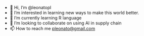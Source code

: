 - 👋 Hi, I’m @leonatopl
- 👀 I’m interested in learning new ways to make this world better.
- 🌱 I’m currently learning R language
- 💞️ I’m looking to collaborate on using AI in supply chain
- 📫 How to reach me pleonato@gmail.com

<!---
leonatopl/leonatopl is a ✨ special ✨ repository because its `README.md` (this file) appears on your GitHub profile.
You can click the Preview link to take a look at your changes.
--->
